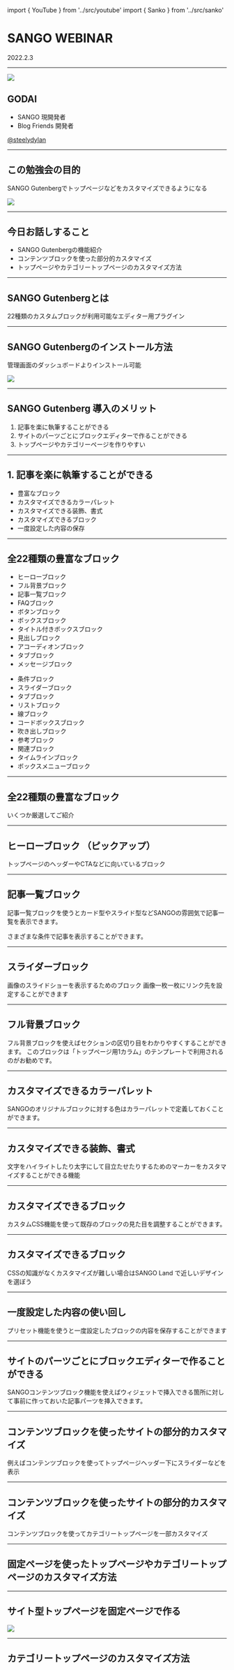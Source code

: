 <!-- classes: title -->

import { YouTube } from '../src/youtube'
import { Sanko } from '../src/sanko'

<!-- ![](https://saruwakakun.com/sango/wp-content/uploads/2020/04/demo-04-1000x579.png) -->

# SANGO WEBINAR

2022.2.3


---

![](https://avatars.githubusercontent.com/u/2508691?v=4)

## GODAI

- SANGO 現開発者
- Blog Friends 開発者

<a href="https://twitter.com/steelydylan" className="twitter-btn">@steelydylan</a>

---

## この勉強会の目的

<!-- block-start: grid -->

<!-- block-start: column -->

SANGO Gutenbergでトップページなどをカスタマイズできるようになる


<!-- block-end -->

<!-- block-start: column -->

![](/assets/top.png)

<!-- block-end -->

<!-- block-end -->

---

## 今日お話しすること

- SANGO Gutenbergの機能紹介
- コンテンツブロックを使った部分的カスタマイズ
- トップページやカテゴリートップページのカスタマイズ方法

---

## SANGO Gutenbergとは


22種類のカスタムブロックが利用可能なエディター用プラグイン

---

## SANGO Gutenbergのインストール方法

<!-- block-start: grid -->

<!-- block-start: column -->

管理画面のダッシュボードよりインストール可能

<!-- block-end -->

<!-- block-start: column -->

![](https://saruwakakun.com/sango/wp-content/uploads/2021/05/sango-gutenberg-download-1000x350.jpg)

<!-- block-end -->

<!-- block-end -->

---

## SANGO Gutenberg 導入のメリット

1. 記事を楽に執筆することができる
2. サイトのパーツごとにブロックエディターで作ることができる
3. トップページやカテゴリーページを作りやすい

--- 

## 1. 記事を楽に執筆することができる

- 豊富なブロック
- カスタマイズできるカラーパレット
- カスタマイズできる装飾、書式
- カスタマイズできるブロック
- 一度設定した内容の保存

---
<!-- classes: blocks -->

## 全22種類の豊富なブロック

<!-- block-start: grid -->

<!-- block-start: column -->
- ヒーローブロック
- フル背景ブロック
- 記事一覧ブロック
- FAQブロック
- ボタンブロック
- ボックスブロック
- タイトル付きボックスブロック
- 見出しブロック
- アコーディオンブロック
- タブブロック
- メッセージブロック

<!-- block-end -->


<!-- block-start: column -->
- 条件ブロック
- スライダーブロック
- タブブロック
- リストブロック
- 線ブロック
- コードボックスブロック
- 吹き出しブロック
- 参考ブロック
- 関連ブロック
- タイムラインブロック
- ボックスメニューブロック

<!-- block-end -->

<!-- block-end -->

---

## 全22種類の豊富なブロック

いくつか厳選してご紹介

---

## ヒーローブロック （ピックアップ）

<!-- block-start: grid -->

<!-- block-start: column -->

トップページのヘッダーやCTAなどに向いているブロック

<!-- block-end -->

<!-- block-start: column -->

<YouTube id="6K7dSXDTJB8" />

<!-- block-end -->

<!-- block-end -->

---

## 記事一覧ブロック 

<!-- block-start: grid -->

<!-- block-start: column -->

記事一覧ブロックを使うとカード型やスライド型などSANGOの雰囲気で記事一覧を表示できます。

さまざまな条件で記事を表示することができます。

<!-- block-end -->

<!-- block-start: column -->

<YouTube id="2LhVXYcw2Qg" />

<!-- block-end -->

<!-- block-end -->

---

## スライダーブロック

<!-- block-start: grid -->

<!-- block-start: column -->

画像のスライドショーを表示するためのブロック
画像一枚一枚にリンク先を設定することができます

<!-- block-end -->

<!-- block-start: column -->

<YouTube id="8c2MUZ5vDFg" />

<!-- block-end -->

<!-- block-end -->

---

## フル背景ブロック

<!-- block-start: grid -->

<!-- block-start: column -->

フル背景ブロックを使えばセクションの区切り目をわかりやすくすることができます。
このブロックは「トップページ用1カラム」のテンプレートで利用されるのがお勧めです。

<!-- block-end -->

<!-- block-start: column -->

<YouTube id="j8eD1136K1c" />

<!-- block-end -->

<!-- block-end -->

---

## カスタマイズできるカラーパレット

<!-- block-start: grid -->

<!-- block-start: column -->

SANGOのオリジナルブロックに対する色はカラーパレットで定義しておくことができます。

<Sanko
  url="https://saruwakakun.com/sango/custom-color-palette"
  title="ブロックエディターのカラーパレットに独自のカラーコードを追加するための方法"
  subtitle="SANGOカスタマイズガイド"
/>

<!-- block-end -->

<!-- block-start: column -->

<YouTube id="i_zzeyOzW6I" />

<!-- block-end -->

<!-- block-end -->

---

## カスタマイズできる装飾、書式


<!-- block-start: grid -->

<!-- block-start: column -->

文字をハイライトしたり太字にして目立たせたりするためのマーカーをカスタマイズすることができる機能

<Sanko
  url="https://saruwakakun.com/sango/sango-gutenberg-custom-css"
  title="ブロックエディターの装飾にオリジナルの装飾を増やすためのカスタム書式機能について"
  subtitle="SANGOカスタマイズガイド"
/>

<!-- block-end -->


<!-- block-start: column -->

<YouTube id="9Xiri7FQMRA" />

<!-- block-end -->

<!-- block-end -->


---

## カスタマイズできるブロック

<!-- block-start: grid -->

<!-- block-start: column -->

カスタムCSS機能を使って既存のブロックの見た目を調整することができます。




<!-- block-end -->

<!-- block-start: column -->

<YouTube id="xD1Z6e1QSTw" />

<!-- block-end -->

<!-- block-end -->

---

## カスタマイズできるブロック

<!-- block-start: grid -->

<!-- block-start: column -->


CSSの知識がなくカスタマイズが難しい場合はSANGO Land で近しいデザインを選ぼう

<Sanko 
  url="https://sango-land.vercel.app/" 
  title="SANGO Land - SANGOカスタムブロックのギャラリーサイト"
  subtitle="SANGO Land"
/>


<!-- block-end -->

<!-- block-start: column -->

<YouTube id="mxpvxRwslYI" />


<!-- block-end -->

<!-- block-end -->


---


## 一度設定した内容の使い回し

<!-- block-start: grid -->

<!-- block-start: column -->

プリセット機能を使うと一度設定したブロックの内容を保存することができます

<Sanko
  url="https://saruwakakun.com/sango/sango-gutenberg-preset"
  title="SANGO Gutenbergで一度作ったブロックの設定を使い回す方法"
  subtitle="SANGOカスタマイズガイド"
/>

<!-- block-end -->

<!-- block-start: column -->

<YouTube id="XxMR-81X0-c" />

<!-- block-end -->

<!-- block-end -->

---

## サイトのパーツごとにブロックエディターで作ることができる

<!-- block-start: grid -->

<!-- block-start: column -->

SANGOコンテンツブロック機能を使えばウィジェットで挿入できる箇所に対して事前に作っておいた記事パーツを挿入できます。

<Sanko 
  url="https://saruwakakun.com/sango/sango-content-block" 
  title="SANGO コンテンツブロック機能について"
  subtitle="SANGOカスタマイズガイド"
/>


<!-- block-end -->

<!-- block-start: column -->

<YouTube id="XxMR-81X0-c" />

<!-- block-end -->

<!-- block-end -->

---

## コンテンツブロックを使ったサイトの部分的カスタマイズ

<!-- block-start: grid -->

<!-- block-start: column -->

例えばコンテンツブロックを使ってトップページヘッダー下にスライダーなどを表示

<Sanko
  url="https://saruwakakun.com/sango/top-slider-customize"
  title="固定ページを使わずにトップページのヘッダー下に記事スライダーを表示するカスタマイズ"
  subtitle="SANGO カスタマイズガイド"
/>

<!-- block-end -->

<!-- block-start: column -->



<!-- block-end -->

<!-- block-end -->

---

## コンテンツブロックを使ったサイトの部分的カスタマイズ


<!-- block-start: grid -->

<!-- block-start: column -->

コンテンツブロックを使ってカテゴリートップページを一部カスタマイズ

<Sanko
  url="https://saruwakakun.com/sango/category-customize"
  title="SANGOでカテゴリートップページをカスタマイズする方法"
  subtitle="SANGO カスタマイズガイド"
/>

<!-- block-end -->

<!-- block-start: column -->

<YouTube id="Bntp9rXCPWY" />

<!-- block-end -->

<!-- block-end -->

---

## 固定ページを使ったトップページやカテゴリートップページのカスタマイズ方法


---

## サイト型トップページを固定ページで作る

<!-- block-start: grid -->

<!-- block-start: column -->

<Sanko
  url="https://saruwakakun.com/sango/sango-gutenberg-lp"
  title="HTML/CSS不要！固定ページを使って1カラムのサイト型トップページを作る方法"
  subtitle="SANGO カスタマイズガイド"
/>

<!-- block-end -->

<!-- block-start: column -->

![](/assets/top.png)

<!-- block-end -->

<!-- block-end -->

---

## カテゴリートップページのカスタマイズ方法

<!-- block-start: grid -->

<!-- block-start: column -->

<Sanko
  url="https://saruwakakun.com/sango/category-top-customize"
  title="カテゴリートップページに固定ページの内容を表示する方法"
  subtitle="SANGO カスタマイズガイド"
/>

<!-- block-end -->

<!-- block-start: column -->


<!-- block-end -->

<!-- block-end -->